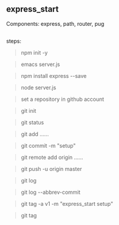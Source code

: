 ## express_start
Components: express, path, router, pug

##
steps:
>npm init -y

>emacs server.js

>npm install express --save

>node server.js

>set a repository in github account

>git init

>git status

>git add ......

>git commit -m "setup"

>git remote add origin ......

>git push -u origin master

>git log

>git log --abbrev-commit

>git tag -a v1 -m "express_start setup"

>git tag


